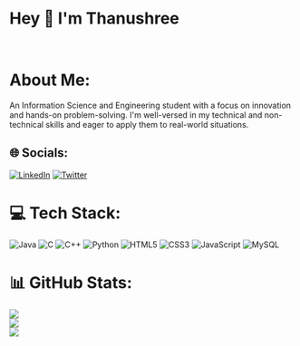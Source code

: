<h1 align="left">Hey 👋 I'm Thanushree</h1>
</br>


#  About Me:
An Information Science and Engineering student with a focus on innovation and hands-on problem-solving. I'm well-versed in my technical and non-technical skills and eager to apply them to real-world situations.


## 🌐 Socials:
[![LinkedIn](https://img.shields.io/badge/LinkedIn-%230077B5.svg?logo=linkedin&logoColor=white)](https://linkedin.com/in/@thanushrees31) [![Twitter](https://img.shields.io/badge/Twitter-%231DA1F2.svg?logo=Twitter&logoColor=white)](https://twitter.com/@thanushree12703) 

# 💻 Tech Stack:
![Java](https://img.shields.io/badge/java-%23ED8B00.svg?style=plastic&logo=openjdk&logoColor=white) ![C](https://img.shields.io/badge/c-%2300599C.svg?style=plastic&logo=c&logoColor=white) ![C++](https://img.shields.io/badge/c++-%2300599C.svg?style=plastic&logo=c%2B%2B&logoColor=white) ![Python](https://img.shields.io/badge/python-3670A0?style=plastic&logo=python&logoColor=ffdd54) ![HTML5](https://img.shields.io/badge/html5-%23E34F26.svg?style=plastic&logo=html5&logoColor=white) ![CSS3](https://img.shields.io/badge/css3-%231572B6.svg?style=plastic&logo=css3&logoColor=white) ![JavaScript](https://img.shields.io/badge/javascript-%23323330.svg?style=plastic&logo=javascript&logoColor=%23F7DF1E) ![MySQL](https://img.shields.io/badge/mysql-%2300000f.svg?style=plastic&logo=mysql&logoColor=white)
# 📊 GitHub Stats:
![](https://github-readme-stats.vercel.app/api?username=tanushrees31&theme=dark&hide_border=false&include_all_commits=false&count_private=true)<br/>
![](https://github-readme-streak-stats.herokuapp.com/?user=tanushrees31&theme=dark&hide_border=false)<br/>
![](https://github-readme-stats.vercel.app/api/top-langs/?username=tanushrees31&theme=dark&hide_border=false&include_all_commits=false&count_private=true&layout=compact)



<!-- Proudly created with GPRM ( https://gprm.itsvg.in ) -->

